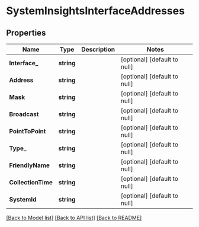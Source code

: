 # SystemInsightsInterfaceAddresses

## Properties
Name | Type | Description | Notes
------------ | ------------- | ------------- | -------------
**Interface_** | **string** |  | [optional] [default to null]
**Address** | **string** |  | [optional] [default to null]
**Mask** | **string** |  | [optional] [default to null]
**Broadcast** | **string** |  | [optional] [default to null]
**PointToPoint** | **string** |  | [optional] [default to null]
**Type_** | **string** |  | [optional] [default to null]
**FriendlyName** | **string** |  | [optional] [default to null]
**CollectionTime** | **string** |  | [optional] [default to null]
**SystemId** | **string** |  | [optional] [default to null]

[[Back to Model list]](../README.md#documentation-for-models) [[Back to API list]](../README.md#documentation-for-api-endpoints) [[Back to README]](../README.md)


